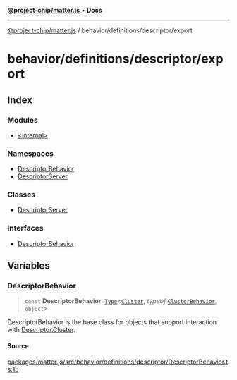 [**@project-chip/matter.js**](../../../../README.md) • **Docs**

***

[@project-chip/matter.js](../../../../modules.md) / behavior/definitions/descriptor/export

# behavior/definitions/descriptor/export

## Index

### Modules

- [\<internal\>](-internal-/README.md)

### Namespaces

- [DescriptorBehavior](namespaces/DescriptorBehavior/README.md)
- [DescriptorServer](namespaces/DescriptorServer/README.md)

### Classes

- [DescriptorServer](classes/DescriptorServer.md)

### Interfaces

- [DescriptorBehavior](interfaces/DescriptorBehavior.md)

## Variables

### DescriptorBehavior

> `const` **DescriptorBehavior**: [`Type`](../../../cluster/export/namespaces/ClusterBehavior/interfaces/Type.md)\<[`Cluster`](../../../../cluster/export/namespaces/Descriptor/interfaces/Cluster.md), *typeof* [`ClusterBehavior`](../../../cluster/export/namespaces/ClusterBehavior/README.md), `object`\>

DescriptorBehavior is the base class for objects that support interaction with [Descriptor.Cluster](../../../../cluster/export/namespaces/Descriptor/README.md#cluster).

#### Source

[packages/matter.js/src/behavior/definitions/descriptor/DescriptorBehavior.ts:15](https://github.com/project-chip/matter.js/blob/7a8cbb56b87d4ccf34bec5a9a95ab40a1711324f/packages/matter.js/src/behavior/definitions/descriptor/DescriptorBehavior.ts#L15)
